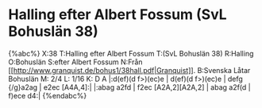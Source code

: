 # Halling efter Albert Fossum (SvL Bohuslän 38)

{%abc%}
X:38
T:Halling efter Albert Fossum
T:(SvL Bohuslän 38)
R:Halling
O:Bohuslän
S:efter Albert Fossum
N:Från [[http://www.granquist.de/bohus1/38hall.pdf|Granquist]].
B:Svenska Låtar Bohuslän
M: 2/4
L: 1/16
K: D
A |:d(ef)(d f>)(ec)e | d(ef)(d f>)(ec)e | defg {/g}a2ag | e2ec [A4A,4]:| 
|:abag a2fd | f2ec [A2A,2][A2A,2] | abag a2f(d | f)ece d4:| 
{%endabc%}

